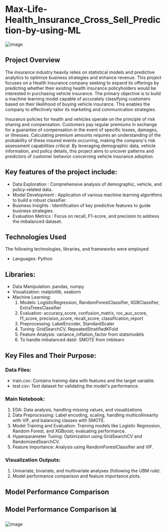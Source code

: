 # Max-Life-Health_Insurance_Cross_Sell_Prediction-by-using-ML
![image](https://github.com/user-attachments/assets/2c8bab68-1bb3-4949-a484-c4413e91c6fc)


## Project Overview
The insurance industry heavily relies on statistical models and predictive analytics to optimize business strategies and enhance revenue. This project focuses on a Health Insurance company seeking to expand its offerings by predicting whether their existing health insurance policyholders would be interested in purchasing vehicle insurance. The primary objective is to build a machine learning model capable of accurately classifying customers based on their likelihood of buying vehicle insurance. This enables the company to effectively tailor its marketing and communication strategies.

Insurance policies for health and vehicles operate on the principle of risk sharing and compensation. Customers pay regular premiums in exchange for a guarantee of compensation in the event of specific losses, damages, or illnesses. Calculating premium amounts requires an understanding of the probability of these insured events occurring, making the company's risk assessment capabilities critical. By leveraging demographic data, vehicle information, and policy details, this project aims to uncover patterns and predictors of customer behavior concerning vehicle insurance adoption.

## Key features of the project include:
* Data Exploration : Comprehensive analysis of demographic, vehicle, and policy-related data.
* Model Development : Application of various machine learning algorithms to build a robust classifier.
* Business Insights : Identification of key predictive features to guide business strategies.
* Evaluation Metrics : Focus on recall, F1-score, and precision to address the imbalanced dataset.

## Technologies Used
The following technologies, libraries, and frameworks were employed:
* Languages: Python
## Libraries:
* Data Manipulation: pandas, numpy
* Visualization: matplotlib, seaborn
* Machine Learning:
  1) Models: LogisticRegression, RandomForestClassifier, XGBClassifier, ExtraTreesClassifier
  2) Evaluation: accuracy_score, confusion_matrix, roc_auc_score, f1_score, precision_score, recall_score, classification_report
  3) Preprocessing: LabelEncoder, StandardScaler
  4) Tuning: GridSearchCV, RepeatedStratifiedKFold
  5) Feature Analysis: variance_inflation_factor from statsmodels
  6) To handle imbalanced datd- SMOTE from imblearn


## Key Files and Their Purpose:
### Data Files:
* train.csv: Contains training data with features and the target variable.
* test.csv: Test dataset for validating the model's performance.
### Main Notebook:
1) EDA: Data analysis, handling missing values, and visualizations
2) Data Preprocessing: Label encoding, scaling, handling multicollinearity with VIF, and balancing classes with SMOTE.
3) Model Training and Evaluation: Training models like Logistic Regression, Random Forest, and XGBoost; evaluating performance.
4) Hyperparameter Tuning: Optimization using GridSearchCV and RandomizedSearchCV.
5) Feature Importance: Analysis using RandomForestClassifier and VIF.
### Visualization Outputs:
1) Univariate, bivariate, and multivariate analyses (following the UBM rule).
2) Model performance comparison and feature importance plots.


## Model Performance Comparison
## Model Performance Comparison 📊
![image](https://github.com/user-attachments/assets/2a70a871-61a6-4259-ab3f-e733c41471c9)
